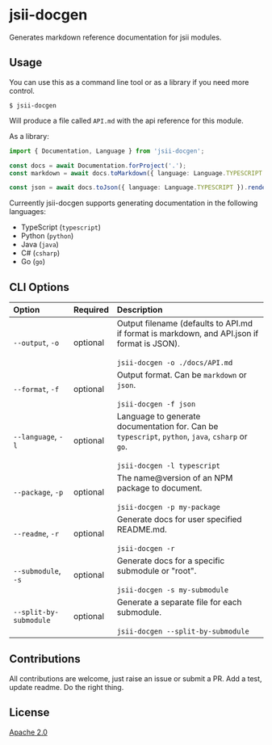 # jsii-docgen

Generates markdown reference documentation for jsii modules.

## Usage

You can use this as a command line tool or as a library if you need more control.

```shell
$ jsii-docgen
```

Will produce a file called `API.md` with the api reference for this module.

As a library:

```ts
import { Documentation, Language } from 'jsii-docgen';

const docs = await Documentation.forProject('.');
const markdown = await docs.toMarkdown({ language: Language.TYPESCRIPT }).render(); // returns a markdown string

const json = await docs.toJson({ language: Language.TYPESCRIPT }).render(); // returns a JSON object
```

Curreently jsii-docgen supports generating documentation in the following languages:

- TypeScript (`typescript`)
- Python (`python`)
- Java (`java`)
- C# (`csharp`)
- Go (`go`)


## CLI Options

| Option                 | Required | Description                                                                                                                              |
| :--------------------- | :------- | :--------------------------------------------------------------------------------------------------------------------------------------- |
| `--output`, `-o`       | optional | Output filename (defaults to API.md if format is markdown, and API.json if format is JSON). <br /><br/>`jsii-docgen -o ./docs/API.md`    |
| `--format`, `-f`       | optional | Output format. Can be `markdown` or `json`. <br /><br />`jsii-docgen -f json`                                                            |
| `--language`, `-l`     | optional | Language to generate documentation for. Can be `typescript`, `python`, `java`, `csharp` or `go`. <br /><br />`jsii-docgen -l typescript` |
| `--package`, `-p`      | optional | The name@version of an NPM package to document. <br /><br />`jsii-docgen -p my-package`                                                  |
| `--readme`, `-r`       | optional | Generate docs for user specified README.md. <br /><br />`jsii-docgen -r`                                                                 |
| `--submodule`, `-s`    | optional | Generate docs for a specific submodule or "root". <br /><br />`jsii-docgen -s my-submodule`                                              |
| `--split-by-submodule` | optional | Generate a separate file for each submodule. <br /><br />`jsii-docgen --split-by-submodule`                                              |

## Contributions

All contributions are welcome, just raise an issue or submit a PR. Add a test,
update readme. Do the right thing.

## License

[Apache 2.0](./LICENSE)
